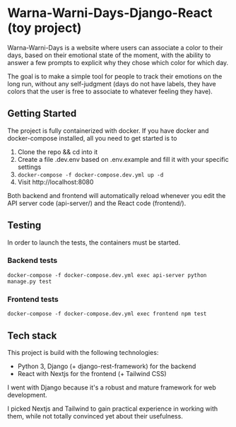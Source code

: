 
# Warna-Warni-Days-Django-React (toy project)

Warna-Warni-Days is a website where users can associate a color to their days, based on their emotional state of the moment, with the ability to answer a few prompts to explicit why they chose which color for which day.

The goal is to make a simple tool for people to track their emotions on the long run, without any self-judgment (days do not have labels, they have colors that the user is free to associate to whatever feeling they have).

## Getting Started

The project is fully containerized with docker. If you have docker and docker-compose installed, all you need to get started is to

1. Clone the repo && cd into it
2. Create a file .dev.env based on .env.example and fill it with your specific settings
3. `docker-compose -f docker-compose.dev.yml up -d`
4. Visit http://localhost:8080

Both backend and frontend will automatically reload whenever you edit the API server code (api-server/) and the React code (frontend/).

## Testing

In order to launch the tests, the containers must be started.

### Backend tests

`docker-compose -f docker-compose.dev.yml exec api-server python manage.py test`

### Frontend tests

`docker-compose -f docker-compose.dev.yml exec frontend npm test`

## Tech stack

This project is build with the following technologies:

 * Python 3, Django (+ django-rest-framework) for the backend
 * React with Nextjs for the frontend (+ Tailwind CSS)

I went with Django because it's a robust and mature framework for web development.

I picked Nextjs and Tailwind to gain practical experience in working with them, while not totally convinced yet about their usefulness.
